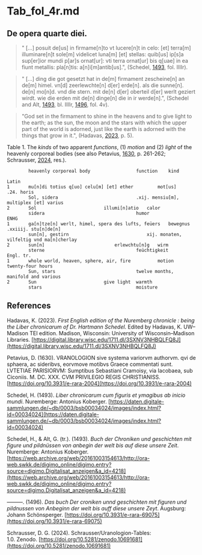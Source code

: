 # Tab_fol_4r.md

## De opera quarte diei.

>" [...] posuit de[us] in firmame[n]to vt lucere[n]t in celo: [et] terra[m] illuminare[n]t sole[m] videlicet luna[m] [et] stellas: quib[us] ip[s]a sup[er]ior mundi p[ar]s ornat[ur]: vti terra ornat[ur] bis q[uae] in ea fiunt metallis: pla[n]tis: a[n]i[m]antib[us].", (Schedel, [1493](https://daten.digitale-sammlungen.de/~db/0003/bsb00034024/images/index.html?id=00034024), fol. IIIIr).

>" [...] ding die got gesetzt hat in de[m] firmament zescheine[n] an de[m] himel. vn[d] zeerlewchte[n] d[er] erde[n]. als die sunne[n]. de[n] mo[n]d. vnd die stern. mit de[n] d[er] oberteil d[er] werlt geziert wirdt. wie die erden mit de[n] dinge[n] die in ir werde[n].", (Schedel and Alt, [1493](https://web.archive.org/web/20161003154613/http://ora-web.swkk.de/digimo_online/digimo.entry?source=digimo.Digitalisat_anzeigen&a_id=4218), bl. IIIIr, [1496](https://doi.org/10.3931/e-rara-69075), fol. 4v).

>"God set in the firmament to shine in the heavens and to give light to the earth; as the sun, the moon and the stars with which the upper part of the world is adorned, just like the earth is adorned with the things that grow in it.", (Hadavas, [2023](https://digital.library.wisc.edu/1711.dl/3SXNV3NHBQLFQ8J), p. 5).

Table 1.  The *kinds* of two apparent *functions*, (1) *motion* and (2) *light* of the heavenly corporeal bodies (see also Petavius, [1630](https://doi.org/10.3931/e-rara-2004), p. 261-262; Schrausser, [2024](https://doi.org/10.5281/zenodo.10691681), res.).
~~~
		heavenly corporeal body					function	kind

Latin		
1		mu[n]di totius q[uo] celu[m] [et] ether 		mot[us]		.24. horis
		Sol, sidera								.xij. mensiu[m], multiplex [et] varius
2		Sol							illumi[n]atio	calor
		sidera									humor
ENHG	
1		ga[n]tze[n] werlt, himel, spera des lufts, feüers	bewegnus	.xxiiij. stu[n]de[n]
		sun[n], gestirn								xij. monaten, vilfeltig vnd ma[n]cherlay
2		sun[n]							erlewchtu[n]g	wirm
		sterne									feüchtigkeit
Engl. tr.		
1		whole world, heaven, sphere, air, fire			motion		twenty-four hours
		Sun, stars								twelve months, manifold and various
2		Sun							give light	warmth
		stars									moisture
~~~

## References

Hadavas, K. (2023). *First English edition of the Nuremberg chronicle : being the Liber chronicarum of Dr. Hartmann Schedel*. Edited by Hadavas, K. UW–Madison TEI edition. Madison, Wisconsin: University of Wisconsin–Madison Libraries. [https://digital.library.wisc.edu/1711.dl/3SXNV3NHBQLFQ8J](https://digital.library.wisc.edu/1711.dl/3SXNV3NHBQLFQ8J)

Petavius, D. (1630). VRANOLOGION sive systema variorvm authorvm. qvi de sphaera, ac sideribvs, eorvmove motibvs Graece commentati sunt. LVTETIAE PARISIORVM: Sumptibus Sebastiani Cramoisy, via Iacobaea, sub Ciconiis. M. DC. XXX. CVM PRIVILEGIO REGIS CHRISTIANISS. [https://doi.org/10.3931/e-rara-2004](https://doi.org/10.3931/e-rara-2004)

Schedel, H. (1493). *Liber chronicarum cum figuris et ymagibus ab inicio mundi*. Nuremberge: Antonius Koberger. [https://daten.digitale-sammlungen.de/~db/0003/bsb00034024/images/index.html?id=00034024](https://daten.digitale-sammlungen.de/~db/0003/bsb00034024/images/index.html?id=00034024)

Schedel, H., & Alt, G. (tr.). (1493). *Buch der Chroniken und geschichten mit figure und pildnüssen von anbegin der welt bis auf diese unsere Zeit*. Nuremberge: Antonius Koberger.
[https://web.archive.org/web/20161003154613/http://ora-web.swkk.de/digimo_online/digimo.entry?source=digimo.Digitalisat_anzeigen&a_id=4218](https://web.archive.org/web/20161003154613/http://ora-web.swkk.de/digimo_online/digimo.entry?source=digimo.Digitalisat_anzeigen&a_id=4218)

———. (1496). *Das buch Der croniken unnd geschichten mit figuren und pildnussen von Anbeginn der welt bis auff diese unsere Zeyt*. Augsburg: Johann Schönsperger. [https://doi.org/10.3931/e-rara-69075](https://doi.org/10.3931/e-rara-69075)

Schrausser, D. G. (2024). Schrausser/Uranologion-Tables: 1.0. Zenodo. [https://doi.org/10.5281/zenodo.10691681](https://doi.org/10.5281/zenodo.10691681)
